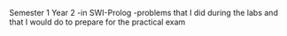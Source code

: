 Semester 1 Year 2
-in SWI-Prolog
-problems that I did during the labs and that I would do to prepare for the practical exam
